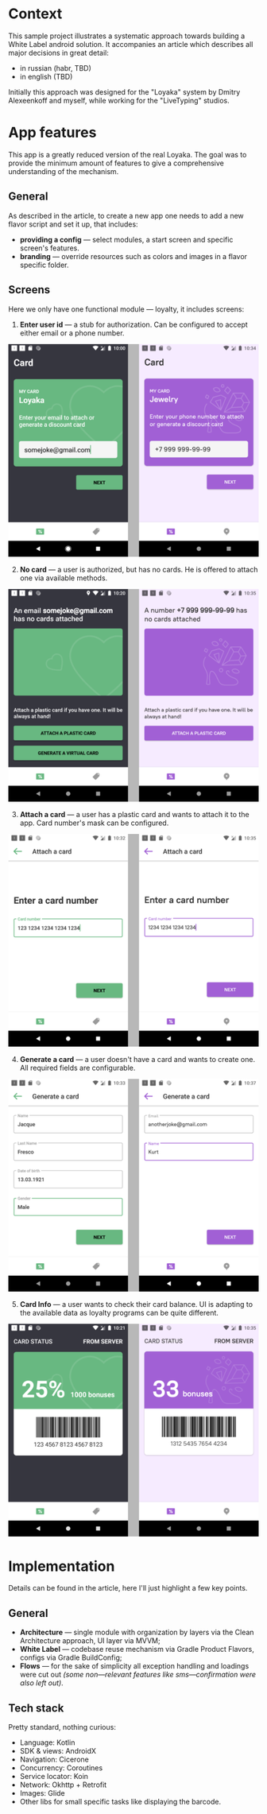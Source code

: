 # Context
This sample project illustrates a systematic approach towards building a White Label android solution. 
It accompanies an article which describes all major decisions in great detail:
* in russian (habr, TBD)
* in english (TBD)

Initially this approach was designed for the "Loyaka" system by Dmitry Alexeenkoff and myself, while working for the "LiveTyping" studios.

# App features
This app is a greatly reduced version of the real Loyaka. The goal was to provide the minimum amount of features to 
give a comprehensive understanding of the mechanism. 

## General
As described in the article, to create a new app one needs to add a new flavor script and set it up, that includes:
* **providing a config** — select modules, a start screen and specific screen's features.
* **branding** — override resources such as colors and images in a flavor specific folder.

## Screens
Here we only have one functional module — loyalty, it includes screens:
1. **Enter user id** — a stub for authorization. Can be configured to accept either email or a phone number. 

![Screen comprasion](./docs-images/1_enter_user_id.png)

2. **No card** — a user is authorized, but has no cards. He is offered to attach one via available methods. 

![Screen comprasion](./docs-images/2_no_card.png)

3. **Attach a card** — a user has a plastic card and wants to attach it to the app. Card number's mask can be configured.

![Screen comprasion](./docs-images/3_attach_card.png)

4. **Generate a card** — a user doesn't have a card and wants to create one. All required fields are configurable. 

![Screen comprasion](./docs-images/4_generate_card.png)

5. **Card Info** — a user wants to check their card balance. UI is adapting to the available data as loyalty programs can be quite different.

![Screen comprasion](./docs-images/5_card.png)

# Implementation 

Details can be found in the article, here I'll just highlight a few key points.

## General

* **Architecture** — single module with organization by layers via the Clean Architecture approach, UI layer via MVVM;
* **White Label** — codebase reuse mechanism via Gradle Product Flavors, configs via Gradle BuildConfig;
* **Flows** — for the sake of simplicity all exception handling and loadings were cut out *(some non—relevant features
like sms—confirmation were also left out)*.

## Tech stack
Pretty standard, nothing curious:
* Language: Kotlin
* SDK & views: AndroidX
* Navigation: Cicerone
* Concurrency: Coroutines
* Service locator: Koin
* Network: Okhttp + Retrofit
* Images: Glide
* Other libs for small specific tasks like displaying the barcode.
